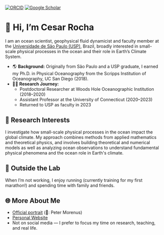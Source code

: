 [![ORCID](https://img.shields.io/static/v1?label=ORCID&message=0000-0001-5999-4917&color=green&style=flat-square&logo=orcid)](https://orcid.org/0000-0003-4063-5468)
[![Google Scholar](https://img.shields.io/static/v1?label=&message=Google%20Scholar&color=gray&style=flat-square&logo=google-scholar)](https://scholar.google.com.br/citations?user=7U3g940AAAAJ&hl=pt-BR&oi=ao)

# 👋 Hi, I’m Cesar Rocha

I am an ocean scientist, geophysical fluid dynamicist and faculty member at the [Universidade de São Paulo (USP)](https://www5.usp.br/), Brazil, broadly interested in small-scale physical processes in the ocean and their role in Earth’s Climate System.

- 🌎 **Background:** Originally from São Paulo and a USP graduate, I earned my Ph.D. in Physical Oceanography from the Scripps Institution of Oceanography, UC San Diego (2018).
- 🧑‍🔬 **Research Journey:**  
  - Postdoctoral Researcher at Woods Hole Oceanographic Institution (2018–2020)  
  - Assistant Professor at the University of Connecticut (2020–2023)  
  - Returned to USP as faculty in 2023

## 🧭 Research Interests

I investigate how small-scale physical processes in the ocean impact the global climate. My approach combines methods from applied mathematics and theoretical physics, and involves building theoretical and numerical models as well as analyzing ocean observations to understand fundamental physical phenomena and the ocean role in Earth's climate.


## 👟 Outside the Lab

When I’m not working, I enjoy running (currently training for my first marathon!) and spending time with family and friends.

## 🌐 More About Me
- [Official portrait](https://raw.githubusercontent.com/cesar-rocha/cesar-rocha.github.io/f201eec9c69608d73eccb5b95c1c33cb3904916c/assets/img/Rocha_OfficialPortrait_2022.JPG)          (📸: Peter Morenus)
- [Personal Website](https://cesar-rocha.github.io)  
- Not on social media — I prefer to focus my time on research, teaching, and real life.


